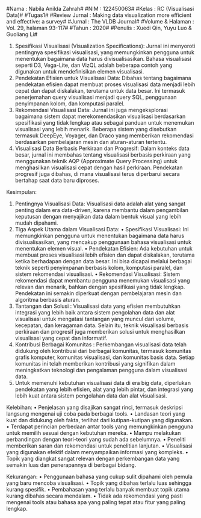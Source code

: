 #Nama 			    :  Nabila Anilda Zahrah#
#NIM			    :  122450063#
#Kelas 			    :  RC (Visualisasi Data)#
#Tugas1#
#Review Jurnal		:  Making data visualization more efficient and effective: a survey#
#Jurnal              : The VLDB Journal#
#Volume & Halaman    : Vol. 29, halaman 93-117#
#Tahun            	: 2020#
#Penulis      		: Xuedi Qin, Yuyu Luo & Guoliang Li#

1.	Spesifikasi Visualisasi (Visualization Specifications):
    Jurnal ini menyoroti pentingnya spesifikasi visualisasi, yang memungkinkan pengguna untuk menentukan bagaimana data          harus divisualisasikan. Bahasa visualisasi seperti D3, Vega-Lite, dan VizQL adalah beberapa contoh yang digunakan untuk      mendefinisikan elemen visualisasi.
2.	Pendekatan Efisien untuk Visualisasi Data:
    Dibahas tentang bagaimana pendekatan efisien dapat membuat proses visualisasi data menjadi lebih cepat dan dapat             diskalakan, terutama untuk data besar. Ini termasuk penerjemahan query visualisasi menjadi query SQL, penggunaan             penyimpanan kolom, dan komputasi paralel.
3.	Rekomendasi Visualisasi Data:
    Jurnal ini juga mengeksplorasi bagaimana sistem dapat merekomendasikan visualisasi berdasarkan spesifikasi yang tidak        lengkap atau sebagai panduan untuk menemukan visualisasi yang lebih menarik. Beberapa sistem yang disebutkan termasuk        DeepEye, Voyager, dan Draco yang memberikan rekomendasi berdasarkan pembelajaran mesin dan aturan-aturan tertentu.
4.	Visualisasi Data Berbasis Perkiraan dan Progresif:
    Dalam konteks data besar, jurnal ini membahas tentang visualisasi berbasis perkiraan yang menggunakan teknik AQP             (Approximate Query Processing) untuk menghasilkan visualisasi cepat dengan hasil perkiraan. Pendekatan progresif juga        dibahas, di mana visualisasi terus diperbarui secara bertahap saat data baru diproses.

Kesimpulan:
1.	Pentingnya Visualisasi Data:
    Visualisasi data adalah alat yang sangat penting dalam era data-driven, karena membantu dalam pengambilan keputusan          dengan menyajikan data dalam bentuk visual yang lebih mudah dipahami.
2.	Tiga Aspek Utama dalam Visualisasi Data:
   •	 Spesifikasi Visualisasi: Ini memungkinkan pengguna untuk menentukan bagaimana data harus divisualisasikan, yang              mencakup penggunaan bahasa visualisasi untuk menentukan elemen visual.
   •	Pendekatan Efisien: Ada kebutuhan untuk membuat proses visualisasi lebih efisien dan dapat diskalakan, terutama              ketika berhadapan dengan data besar. Ini bisa dicapai melalui berbagai teknik seperti penyimpanan berbasis kolom,            komputasi paralel, dan sistem rekomendasi visualisasi.
   •	Rekomendasi Visualisasi: Sistem rekomendasi dapat membantu pengguna menemukan visualisasi yang relevan dan menarik,          bahkan dengan spesifikasi yang tidak lengkap. Pendekatan ini semakin diperkuat dengan pembelajaran mesin dan                 algoritma berbasis aturan.
3.	Tantangan dan Solusi : Visualisasi data yang efisien membutuhkan integrasi yang lebih baik antara sistem pengolahan data     dan alat visualisasi untuk mengatasi tantangan yang muncul dari volume, kecepatan, dan keragaman data. Selain itu,           teknik visualisasi berbasis perkiraan dan progresif juga memberikan solusi untuk menghasilkan visualisasi yang cepat dan     informatif.
4.	Kontribusi Berbagai Komunitas : Perkembangan visualisasi data telah didukung oleh kontribusi dari berbagai komunitas,        termasuk komunitas grafis komputer, komunitas visualisasi, dan komunitas basis data. Setiap komunitas ini telah              memberikan kontribusi yang signifikan dalam meningkatkan teknologi dan pengalaman pengguna dalam visualisasi data.
5.	Untuk memenuhi kebutuhan visualisasi data di era big data, diperlukan pendekatan yang lebih efisien, alat yang lebih         pintar, dan integrasi yang lebih kuat antara sistem pengolahan data dan alat visualisasi.

Kelebihan:
•	Penjelasan yang disajikan sangat rinci, termasuk deskripsi langsung mengenai uji coba pada berbagai tools.
•	Landasan teori yang kuat dan didukung oleh fakta, terlihat dari kutipan-kutipan yang digunakan.
•	Terdapat perincian perbedaan antar tools yang memungkinkan pengguna untuk memilih sesuai dengan kebutuhan mereka.
•	Mampu melakukan perbandingan dengan teori-teori yang sudah ada sebelumnya.
•	Peneliti memberikan saran dan rekomendasi untuk penelitian lanjutan.
•	Visualisasi yang digunakan efektif dalam menyampaikan informasi yang kompleks.
•	 Topik yang diangkat sangat relevan dengan perkembangan data yang semakin luas dan  penerapannya di berbagai bidang.

Kekurangan:
•	Penggunaan bahasa yang cukup sulit dipahami oleh pemula yang baru mencoba visualisasi.
•	Topik yang dibahas terlalu luas sehingga kurang spesifik.
•	Pembahasan yang terlalu banyak membuat topik utama kurang dibahas secara mendalam.
•	Tidak ada rekomendasi yang pasti mengenai tools atau bahasa apa yang paling tepat atau fitur yang paling lengkap.
